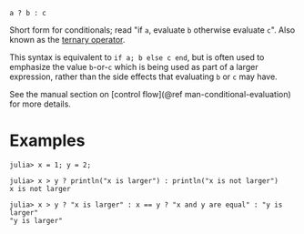 ```
a ? b : c
```

Short form for conditionals; read "if `a`, evaluate `b` otherwise evaluate `c`". Also known as the [ternary operator](https://en.wikipedia.org/wiki/%3F:).

This syntax is equivalent to `if a; b else c end`, but is often used to emphasize the value `b`-or-`c` which is being used as part of a larger expression, rather than the side effects that evaluating `b` or `c` may have.

See the manual section on [control flow](@ref man-conditional-evaluation) for more details.

# Examples

```jldoctest
julia> x = 1; y = 2;

julia> x > y ? println("x is larger") : println("x is not larger")
x is not larger

julia> x > y ? "x is larger" : x == y ? "x and y are equal" : "y is larger"
"y is larger"
```
